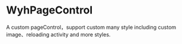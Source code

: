 # WyhPageControl
A custom pageControl，support custom many style including custom image、reloading activity and more styles.  
